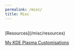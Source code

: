 ```yaml
---
permalink: /misc/
title: Misc
---
```


<br>
[Resources](/misc/resources)

[My KDE Plasma Customisations](/misc/kde-plasma)
